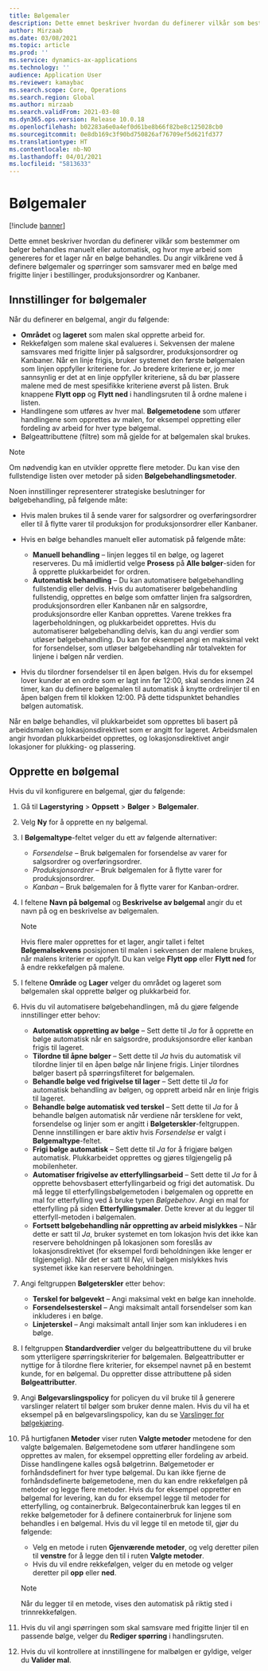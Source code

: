```yaml
---
title: Bølgemaler
description: Dette emnet beskriver hvordan du definerer vilkår som bestemmer om bølger behandles manuelt eller automatisk, og hvor mye arbeid som genereres for et lager når en bølge behandles.
author: Mirzaab
ms.date: 03/08/2021
ms.topic: article
ms.prod: ''
ms.service: dynamics-ax-applications
ms.technology: ''
audience: Application User
ms.reviewer: kamaybac
ms.search.scope: Core, Operations
ms.search.region: Global
ms.author: mirzaab
ms.search.validFrom: 2021-03-08
ms.dyn365.ops.version: Release 10.0.18
ms.openlocfilehash: b02283a6e0a4ef0d61be8b66f82be8c125028cb0
ms.sourcegitcommit: 0e8db169c3f90bd750826af76709ef5d621fd377
ms.translationtype: HT
ms.contentlocale: nb-NO
ms.lasthandoff: 04/01/2021
ms.locfileid: "5813633"
---
```

# <a name="wave-templates"></a>Bølgemaler

[!include [banner](../includes/banner.md)]

Dette emnet beskriver hvordan du definerer vilkår som bestemmer om bølger behandles manuelt eller automatisk, og hvor mye arbeid som genereres for et lager når en bølge behandles. Du angir vilkårene ved å definere bølgemaler og spørringer som samsvarer med en bølge med frigitte linjer i bestillinger, produksjonsordrer og Kanbaner.

## <a name="settings-for-wave-templates"></a>Innstillinger for bølgemaler

Når du definerer en bølgemal, angir du følgende:

- **Området** og **lageret** som malen skal opprette arbeid for.
- Rekkefølgen som malene skal evalueres i. Sekvensen der malene samsvares med frigitte linjer på salgsordrer, produksjonsordrer og Kanbaner. Når en linje frigis, bruker systemet den første bølgemalen som linjen oppfyller kriteriene for. Jo bredere kriteriene er, jo mer sannsynlig er det at en linje oppfyller kriteriene, så du bør plassere malene med de mest spesifikke kriteriene øverst på listen. Bruk knappene **Flytt opp** og **Flytt ned** i handlingsruten til å ordne malene i listen.
- Handlingene som utføres av hver mal. **Bølgemetodene** som utfører handlingene som opprettes av malen, for eksempel oppretting eller fordeling av arbeid for hver type bølgemal.
- Bølgeattributtene (filtre) som må gjelde for at bølgemalen skal brukes.

> [!NOTE]
> Om nødvendig kan en utvikler opprette flere metoder. Du kan vise den fullstendige listen over metoder på siden **Bølgebehandlingsmetoder**.

Noen innstillinger representerer strategiske beslutninger for bølgebehandling, på følgende måte:

- Hvis malen brukes til å sende varer for salgsordrer og overføringsordrer eller til å flytte varer til produksjon for produksjonsordrer eller Kanbaner.
- Hvis en bølge behandles manuelt eller automatisk på følgende måte:

  - **Manuell behandling** – linjen legges til en bølge, og lageret reserveres. Du må imidlertid velge **Prosess** på **Alle bølger**-siden for å opprette plukkarbeidet for ordren.
  - **Automatisk behandling** – Du kan automatisere bølgebehandling fullstendig eller delvis. Hvis du automatiserer bølgebehandling fullstendig, opprettes en bølge som omfatter linjen fra salgsordren, produksjonsordren eller Kanbanen når en salgsordre, produksjonsordre eller Kanban opprettes. Varene trekkes fra lagerbeholdningen, og plukkarbeidet opprettes. Hvis du automatiserer bølgebehandling delvis, kan du angi verdier som utløser bølgebehandling. Du kan for eksempel angi en maksimal vekt for forsendelser, som utløser bølgebehandling når totalvekten for linjene i bølgen når verdien.

- Hvis du tilordner forsendelser til en åpen bølgen. Hvis du for eksempel lover kunder at en ordre som er lagt inn før 12:00, skal sendes innen 24 timer, kan du definere bølgemalen til automatisk å knytte ordrelinjer til en åpen bølgen frem til klokken 12:00. På dette tidspunktet behandles bølgen automatisk.

Når en bølge behandles, vil plukkarbeidet som opprettes bli basert på arbeidsmalen og lokasjonsdirektivet som er angitt for lageret. Arbeidsmalen angir hvordan plukkarbeidet opprettes, og lokasjonsdirektivet angir lokasjoner for plukking- og plassering.

## <a name="create-a-wave-template"></a>Opprette en bølgemal

Hvis du vil konfigurere en bølgemal, gjør du følgende:

1. Gå til **Lagerstyring** \> **Oppsett** \> **Bølger** \> **Bølgemaler**.
1. Velg **Ny** for å opprette en ny bølgemal.
1. I **Bølgemaltype**-feltet velger du ett av følgende alternativer:

    - *Forsendelse* – Bruk bølgemalen for forsendelse av varer for salgsordrer og overføringsordrer.
    - *Produksjonsordrer* – Bruk bølgemalen for å flytte varer for produksjonsordrer.
    - *Kanban* – Bruk bølgemalen for å flytte varer for Kanban-ordrer.

1. I feltene **Navn på bølgemal** og **Beskrivelse av bølgemal** angir du et navn på og en beskrivelse av bølgemalen.

    > [!NOTE]
    > Hvis flere maler opprettes for et lager, angir tallet i feltet **Bølgemalsekvens** posisjonen til malen i sekvensen der malene brukes, når malens kriterier er oppfylt. Du kan velge **Flytt opp** eller **Flytt ned** for å endre rekkefølgen på malene.

1. I feltene **Område** og **Lager** velger du området og lageret som bølgemalen skal opprette bølger og plukkarbeid for.
1. Hvis du vil automatisere bølgebehandlingen, må du gjøre følgende innstillinger etter behov:

    - **Automatisk oppretting av bølge** – Sett dette til *Ja* for å opprette en bølge automatisk når en salgsordre, produksjonsordre eller kanban frigis til lageret.
    - **Tilordne til åpne bølger** – Sett dette til *Ja* hvis du automatisk vil tilordne linjer til en åpen bølge når linjene frigis. Linjer tilordnes bølger basert på spørringsfilteret for bølgemalen.
    - **Behandle bølge ved frigivelse til lager** – Sett dette til *Ja* for automatisk behandling av bølgen, og opprett arbeid når en linje frigis til lageret.
    - **Behandle bølge automatisk ved terskel** – Sett dette til *Ja* for å behandle bølgen automatisk når verdiene når tersklene for vekt, forsendelse og linjer som er angitt i **Bølgeterskler**-feltgruppen. Denne innstillingen er bare aktiv hvis *Forsendelse* er valgt i **Bølgemaltype**-feltet.
    - **Frigi bølge automatisk** – Sett dette til *Ja* for å frigjøre bølgen automatisk. Plukkarbeidet opprettes og gjøres tilgjengelig på mobilenheter.
    - **Automatiser frigivelse av etterfyllingsarbeid** – Sett dette til *Ja* for å opprette behovsbasert etterfyllingarbeid og frigi det automatisk. Du må legge til etterfyllingsbølgemetoden i bølgemalen og opprette en mal for etterfylling ved å bruke typen *Bølgebehov*. Angi en mal for etterfylling på siden **Etterfyllingsmaler**. Dette krever at du legger til etterfyll-metoden i bølgemalen.
    - **Fortsett bølgebehandling når oppretting av arbeid mislykkes** – Når dette er satt til *Ja*, bruker systemet en tom lokasjon hvis det ikke kan reservere beholdningen på lokasjonen som foreslås av lokasjonsdirektivet (for eksempel fordi beholdningen ikke lenger er tilgjengelig). Når det er satt til *Nei*, vil bølgen mislykkes hvis systemet ikke kan reservere beholdningen.

1. Angi feltgruppen **Bølgeterskler** etter behov:
    - **Terskel for bølgevekt** – Angi maksimal vekt en bølge kan inneholde.
    - **Forsendelsesterskel** – Angi maksimalt antall forsendelser som kan inkluderes i en bølge.
    - **Linjeterskel** – Angi maksimalt antall linjer som kan inkluderes i en bølge.

1. I feltgruppen **Standardverdier** velger du bølgeattributtene du vil bruke som ytterligere spørringskriterier for bølgemalen. Bølgeattributter er nyttige for å tilordne flere kriterier, for eksempel navnet på en bestemt kunde, for en bølgemal. Du oppretter disse attributtene på siden **Bølgeattributter**. 

1. Angi **Bølgevarslingspolicy** for policyen du vil bruke til å generere varslinger relatert til bølger som bruker denne malen. Hvis du vil ha et eksempel på en bølgevarslingspolicy, kan du se [Varslinger for bølgekjøring](wave-execution-notifications.md).

1. På hurtigfanen **Metoder** viser ruten **Valgte metoder** metodene for den valgte bølgemalen. Bølgemetodene som utfører handlingene som opprettes av malen, for eksempel oppretting eller fordeling av arbeid. Disse handlingene kalles også bølgetrinn. Bølgemetoder er forhåndsdefinert for hver type bølgemal. Du kan ikke fjerne de forhåndsdefinerte bølgemetodene, men du kan endre rekkefølgen på metoder og legge flere metoder. Hvis du for eksempel oppretter en bølgemal for levering, kan du for eksempel legge til metoder for etterfylling, og containerbruk. Bølgecontainerbruk kan legges til en rekke bølgemetoder for å definere containerbruk for linjene som behandles i en bølgemal. Hvis du vil legge til en metode til, gjør du følgende:

    - Velg en metode i ruten **Gjenværende metoder**, og velg deretter pilen til **venstre** for å legge den til i ruten **Valgte metoder**.
    - Hvis du vil endre rekkefølgen, velger du en metode og velger deretter pil **opp** eller **ned**.

    > [!NOTE]
    > Når du legger til en metode, vises den automatisk på riktig sted i trinnrekkefølgen.

1. Hvis du vil angi spørringen som skal samsvare med frigitte linjer til en passende bølge, velger du **Rediger spørring** i handlingsruten.
1. Hvis du vil kontrollere at innstillingene for malbølgen er gyldige, velger du **Valider mal**.
